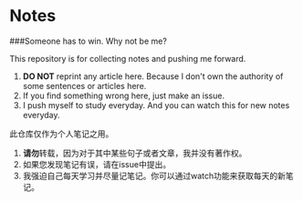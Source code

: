 # Notes
###Someone has to win. Why not be me?

This repository is for collecting notes and pushing me forward.  
1. **DO NOT** reprint any article here. Because I don't own the authority of some sentences or articles here.  
2. If you find something wrong here, just make an issue.  
3. I push myself to study everyday. And you can watch this for new notes everyday.

此仓库仅作为个人笔记之用。  
1. **请勿**转载，因为对于其中某些句子或者文章，我并没有著作权。  
2. 如果您发现笔记有误，请在issue中提出。  
3. 我强迫自己每天学习并尽量记笔记。你可以通过watch功能来获取每天的新笔记。  
